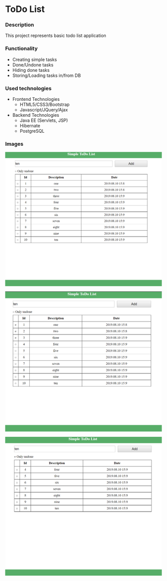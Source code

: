 # ToDo List

### Description

This project represents basic todo list application

### Functionality

- Creating simple tasks
- Done/Undone tasks
- Hiding done tasks
- Storing/Loading tasks in/from DB

### Used technologies

- Frontend Technologies
  - HTML5/CSS3/Bootstrap
  - Javascript/JQuery/Ajax
- Backend Technologies
  - Java EE (Servlets, JSP)
  - Hibernate
  - PostgreSQL
### Images

![image1]( ../projects-images/todolist/image1.png "Image1")

![image2]( ../projects-images/todolist/image2.png "Image2")

![image3]( ../projects-images/todolist/image3.png "Image2")